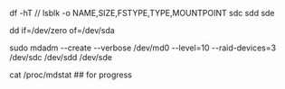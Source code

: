 df -hT // lsblk -o NAME,SIZE,FSTYPE,TYPE,MOUNTPOINT
sdc sdd sde

dd if=/dev/zero of=/dev/sda

sudo mdadm --create --verbose /dev/md0 --level=10 --raid-devices=3 /dev/sdc /dev/sdd /dev/sde

cat /proc/mdstat ## for progress